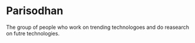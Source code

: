 # Parisodhan

The group of people who work on trending technologoes and do reasearch on futre technologies.
